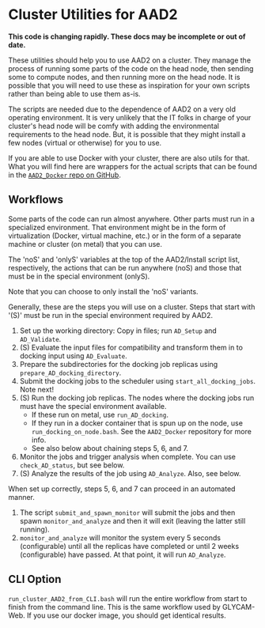 # Cluster Utilities for AAD2

**This code is changing rapidly. These docs may be incomplete or out of date.** 

These utilities should help you to use AAD2 on a cluster.  They manage the process of running some 
parts of the code on the head node, then sending some to compute nodes, and then running more on 
the head node.  It is possible that you will need to use these as inspiration for your own scripts 
rather than being able to use them as-is. 

The scripts are needed due to the dependence of AAD2 on a very old operating environment. It is very 
unlikely that the IT folks in charge of your cluster's head node will be comfy with adding the 
environmental requirements to the head node. But, it is possible that they might install a few nodes 
(virtual or otherwise) for you to use. 

If you are able to use Docker with your cluster, there are also utils for that. What you will find here
are wrappers for the actual scripts that can be found in the 
[`AAD2_Docker` repo on GitHub](https://github.com/GLYCAM-Web/AAD2_Docker).

## Workflows

Some parts of the code can run almost anywhere. Other parts must run in a specialized environment. That
environment might be in the form of virtualization (Docker, virtual machine, etc.) or in the form of
a separate machine or cluster (on metal) that you can use.

The 'noS' and 'onlyS' variables at the top of the AAD2/Install script list, respectively, the actions
that can be run anywhere (noS) and those that must be in the special environment (onlyS). 

Note that you can choose to only install the 'noS' variants.

Generally, these are the steps you will use on a cluster. Steps that start with '(S)' must be run in 
the special environment required by AAD2.

 1. Set up the working directory: Copy in files; run `AD_Setup` and `AD_Validate`.
 2. (S) Evaluate the input files for compatibility and transform them in to docking input using `AD_Evaluate`.
 3. Prepare the subdirectories for the docking job replicas using `prepare_AD_docking_directory`.
 4. Submit the docking jobs to the scheduler using `start_all_docking_jobs`. Note next!
 5. (S) Run the docking job replicas. The nodes where the docking jobs run must have the special 
    environment available. 
    * If these run on metal, use `run_AD_docking`.
    * If they run in a docker container that is spun up on the node, use `run_docking_on_node.bash`. See
      the `AAD2_Docker` repository for more info.
    * See also below about chaining steps 5, 6, and 7.
 6. Monitor the jobs and trigger analysis when complete. You can use `check_AD_status`, but see below.
 7. (S) Analyze the results of the job using `AD_Analyze`. Also, see below.

When set up correctly, steps 5, 6, and 7 can proceed in an automated manner.

 1. The script `submit_and_spawn_monitor` will submit the jobs and then spawn `monitor_and_analyze` and
    then it will exit (leaving the latter still running).
 2. `monitor_and_analyze` will monitor the system every 5 seconds (configurable) until all the replicas
    have completed or until 2 weeks (configurable) have passed. At that point, it will run `AD_Analyze`.

## CLI Option

`run_cluster_AAD2_from_CLI.bash` will run the entire workflow from start to finish from the command line.
This is the same workflow used by GLYCAM-Web. If you use our docker image, you should get identical results.
